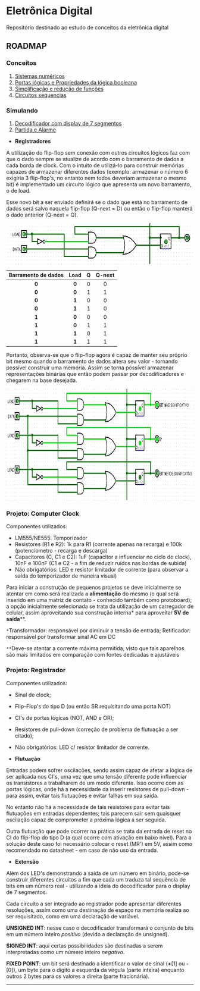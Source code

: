 # Eletrônica Digital

Repositório destinado ao estudo de conceitos da eletrônica digital

## ROADMAP

### Conceitos

1. [Sistemas numéricos](./anotacoes/01-SistemasNumericos.md)
2. [Portas lógicas e Propriedades da lógica booleana](./anotacoes/02-PortasEPropriedades.md)
3. [Simplificação e redução de funções](./anotacoes/03-Simplificacao.md)
4. [Circuitos sequencias](./anotacoes/04-CircuitoSeq.md)

### Simulando

1. [Decodificador com display de 7 segmentos](./anotacoes/11-Decodificador.md)
2. [Partida e Alarme](./anotacoes/12-PartidaEAlarme.md)

* **Registradores**

A utilização do flip-flop sem conexão com outros circuitos lógicos faz com que o dado sempre se atualize de acordo com o barramento de dados a cada borda de clock. Com o intuito de utilizá-lo para construir memórias capazes de armazenar diferentes dados (exemplo: armazenar o número 6 exigiria 3 flip-flop's, no entanto nem todos deveriam armazenar o mesmo bit) é implementado um circuito lógico que apresenta um novo barramento, o de load.

Esse novo bit a ser enviado definirá se o dado que está no barramento de dados será salvo naquela flip-flop (Q-next = D) ou então o flip-flop manterá o dado anterior (Q-next = Q).

<img src="img/Registrador1Bit.png" alt="Registrador utilizando portas lógicas e flip-flop" width="700" height="110">

|Barramento de dados|Load|Q|Q-next|
|:---:|:---:|:---:|:---:|
|**0**|**0**|0|0|
|**0**|**0**|1|1|
|**0**|**1**|0|0|
|**0**|**1**|1|0|
|**1**|**0**|0|0|
|**1**|**0**|1|1|
|**1**|**1**|0|1|
|**1**|**1**|1|1|

Portanto, observa-se que o flip-flop agora é capaz de manter seu próprio bit mesmo quando o barramento de dados altera seu valor - tornando possível construir uma memória. Assim se torna possível armazenar representações binárias que então podem passar por decodificadores e chegarem na base desejada.

<img src="img/Registrador3Bits.png" alt="Armazenando em memória o dígito 110 (6 na base decimal)" width="870" height="300">

### **Projeto: Computer Clock**

Componentes utilizados:

- LM555/NE555: Temporizador
- Resistores (R1 e R2): 1k para R1 (corrente apenas na recarga) e 100k (potenciometro - recarga e descarga)
- Capacitores (C, C1 e C2): 1uF (capacitor a influenciar no ciclo do clock), 10nF e 100nF (C1 e C2 - a fim de reduzir ruídos nas bordas de subida)
- Não obrigatórios: LED e resistor limitador de corrente (para observar a saída do temporizador de maneira visual)

Para iniciar a construção de pequenos projetos se deve inicialmente se atentar em como será realizada a **alimentação** do mesmo (o qual será inserido em uma matriz de contato - conhecido também como protoboard); a opção inicialmente selecionada se trata da utilização de um carregador de celular, assim aproveitando sua construção interna* para aproveitar **5V de saída****.

`*`Transformador: responsável por diminuir a tensão de entrada; Retificador: responsável por transformar sinal AC em DC

`**`Deve-se atentar a corrente máxima permitida, visto que tais aparelhos são mais limitados em comparação com fontes dedicadas e ajustáveis


### **Projeto: Registrador**

Componentes utilizados:

- Sinal de clock;
- Flip-Flop's do tipo D (ou então SR requisitando uma porta NOT)
- CI's de portas lógicas (NOT, AND e OR);
- Resistores de pull-down (correção de problema de flutuação a ser citado);
- Não obrigatórios: LED c/ resistor limitador de corrente.

- **Flutuação**

Entradas podem sofrer oscilações, sendo assim capaz de afetar a lógica de ser aplicada nos CI's, uma vez que uma tensão diferente pode influenciar os transistores a trabalharem de um modo diferente. Isso ocorre com  as portas lógicas, onde há a necessidade da inserir resistores de pull-down - para assim, evitar tais flutuações e evitar falhas em sua saída.

No entanto não há a necessidade de tais resistores para evitar tais flutuações em entradas dependentes; tais parecem sair sem quaisquer oscilação capaz de comprometer a próxima lógica a ser seguida.

Outra flutuação que pode ocorrer na prática se trata da entrada de reset no CI do flip-flop do tipo D (a qual ocorre com ativação em baixo nível). Para a solução deste caso foi necessário colocar o reset (MR') em 5V, assim como recomendado no datasheet - em caso de não uso da entrada.

- **Extensão**

Além dos LED's demonstrando a saída de um número em binário, pode-se construir diferentes circuitos a fim que cada um traduza tal sequência de bits em um número real - utilizando a ideia do decodificador para o display de 7 segmentos.

Cada circuito a ser integrado ao registrador pode apresentar diferentes resoluções, assim como uma destinação de espaço na memória realiza ao ser requisitado, como em uma declaração de variável.

**UNSIGNED INT**: nesse caso o decodificador transformará o conjunto de bits em um número inteiro *positivo* (devido a declaração de unsigned).

**SIGNED INT**: aqui certas possibilidades são destinadas a serem interpretadas como um número inteiro *negativo*.

**FIXED POINT**: um bit será destinado a identificar o valor de sinal (**+**[1] ou **-**[0]), um byte para o dígito a esquerda da vírgula (parte inteira) enquanto outros 2 bytes para os valores a direita (parte fracionária).



---